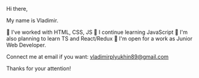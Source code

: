 Hi there,

My name is Vladimir.

  📓 I've worked with HTML, CSS, JS
  🌱 I continue learning JavaScript
  🤔 I'm also planning to learn TS and React/Redux
  🏢 I'm open for a work as Junior Web Developer.

Connect me at email if you want: vladimirplyukhin89@gmail.com

Thanks for your attention! 

